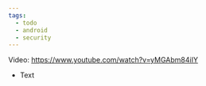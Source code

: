 ```yaml
---
tags:
  - todo
  - android
  - security
---
```

Video: https://www.youtube.com/watch?v=yMGAbm84iIY
- Text